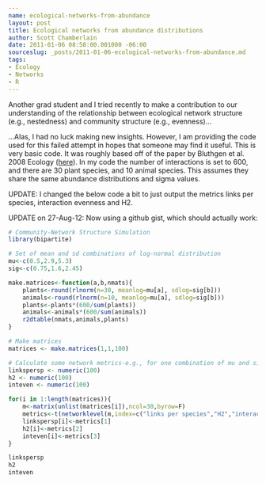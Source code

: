 ```yaml
--- 
name: ecological-networks-from-abundance
layout: post
title: Ecological networks from abundance distributions
author: Scott Chamberlain
date: 2011-01-06 08:58:00.001000 -06:00
sourceslug: _posts/2011-01-06-ecological-networks-from-abundance.md
tags: 
- Ecology
- Networks
- R
---
```


Another grad student and I tried recently to make a contribution to our understanding of the relationship between ecological network structure (e.g., nestedness) and community structure (e.g., evenness)...

...Alas, I had no luck making new insights. However, I am providing the code used for this failed attempt in hopes that someone may find it useful. This is very basic code. It was roughly based off of the paper by Bluthgen et al. 2008 Ecology ([here](http://www.esajournals.org/doi/abs/10.1890/07-2121.1?journalCode=ecol)). In my code the number of interactions is set to 600, and there are 30 plant species, and 10 animal species. This assumes they share the same abundance distributions and sigma values. 

UPDATE: I changed the below code a bit to just output the metrics links per species, interaction evenness and H2. 

UPDATE on 27-Aug-12: Now using a github gist, which should actually work:

```r
# Community-Network Structure Simulation
library(bipartite)

# Set of mean and sd combinations of log-normal distribution
mu<-c(0.5,2.9,5.3)
sig<-c(0.75,1.6,2.45)

make.matrices<-function(a,b,nmats){
	plants<-round(rlnorm(n=30, meanlog=mu[a], sdlog=sig[b]))
	animals<-round(rlnorm(n=10, meanlog=mu[a], sdlog=sig[b]))
	plants<-plants*(600/sum(plants))
	animals<-animals*(600/sum(animals))
	r2dtable(nmats,animals,plants)
}

# Make matrices
matrices <- make.matrices(1,1,100)

# Calculate some network metrics-e.g., for one combination of mu and sigma
linkspersp <- numeric(100)
h2 <- numeric(100)
inteven <- numeric(100)

for(i in 1:length(matrices)){
	m<-matrix(unlist(matrices[i]),ncol=30,byrow=F)
	metrics<-t(networklevel(m,index=c("links per species","H2","interaction evenness")))
	linkspersp[i]<-metrics[1]
	h2[i]<-metrics[2]
	inteven[i]<-metrics[3]
}

linkspersp
h2
inteven
```

